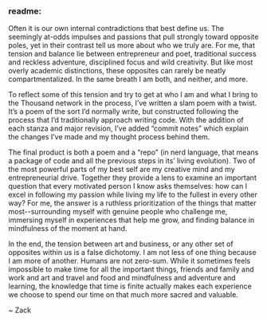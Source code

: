 ### readme:

Often it is our own internal contradictions that best define us. The seemingly at-odds impulses and passions that pull strongly toward opposite poles, yet in their contrast tell us more about who we truly are. For me, that tension and balance lie between entrepreneur and poet, traditional success and reckless adventure, disciplined focus and wild creativity. But like most overly academic distinctions, these opposites can rarely be neatly compartmentalized. In the same breath I am both, and neither, and more.

To reflect some of this tension and try to get at who I am and what I bring to the Thousand network in the process, I’ve written a slam poem with a twist. It’s a poem of the sort I’d normally write, but constructed following the process that I’d traditionally approach writing code. With the addition of each stanza and major revision, I’ve added “commit notes” which explain the changes I’ve made and my thought process behind them.

The final product is both a poem and a “repo” (in nerd language, that means a package of code and all the previous steps in its’ living evolution). Two of the most powerful parts of my best self are my creative mind and my entrepreneurial drive. Together they provide a lens to examine an important question that every motivated person I know asks themselves: how can I excel in following my passion while living my life to the fullest in every other way? For me, the answer is a ruthless prioritization of the things that matter most--surrounding myself with genuine people who challenge me, immersing myself in experiences that help me grow, and finding balance in mindfulness of the moment at hand.

In the end, the tension between art and business, or any other set of opposites within us is a false dichotomy. I am not less of one thing because I am more of another. Humans are not zero-sum. While it sometimes feels impossible to make time for all the important things, friends and family and work and art and travel and food and mindfulness and adventure and learning, the knowledge that time is finite actually makes each experience we choose to spend our time on that much more sacred and valuable.

~ Zack
